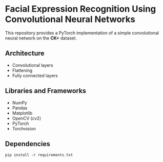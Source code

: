 # Facial Expression Recognition Using Convolutional Neural Networks

This repository provides a PyTorch implementation of a simple convolutional neural network on the **CK+** dataset. 

## Architecture

- Convolutional layers
- Flattening
- Fully connected layers

## Libraries and Frameworks

- NumPy
- Pandas
- Matplotlib
- OpenCV (cv2)
- PyTorch
- Torchvision

## Dependencies

``pip install -r requirements.txt``